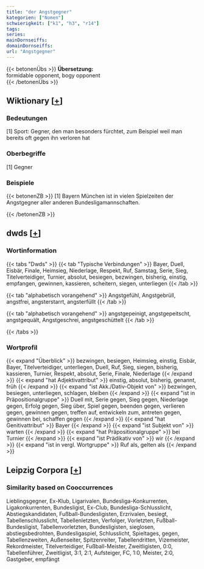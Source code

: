 ```yaml
---
title: "der Angstgegner"
kategorien: ["Nomen"]
schwierigkeit: ["k1", "h3", "r14"]
tags:
series:
mainDornseiffs:
domainDornseiffs:
url: "Angstgegner"
---
```


{{< betonenÜbs >}}
**Übersetzung:**  
formidable opponent, bogy opponent  
{{< /betonenÜbs >}}

## Wiktionary [[+](https://de.wiktionary.org/wiki/Angstgegner)]

### Bedeutungen
[1] Sport: Gegner, den man besonders fürchtet, zum Beispiel weil man bereits oft gegen ihn verloren hat  

### Oberbegriffe
[1] Gegner  

### Beispiele
{{< betonenZB >}}
[1] Bayern München ist in vielen Spielzeiten der Angstgegner aller anderen Bundesligamannschaften.  

{{< /betonenZB >}}


## dwds [[+](https://www.dwds.de/wb/Angstgegner)]

### Wortinformation
{{< tabs "Dwds" >}}
{{< tab "Typische Verbindungen" >}}
Bayer, Duell, Eisbär, Finale, Heimsieg, Niederlage, Respekt, Ruf, Samstag, Serie, Sieg, Titelverteidiger, Turnier, absolut, besiegen, bezwingen, bisherig, einstig, empfangen, gewinnen, kassieren, scheitern, siegen, unterliegen
{{< /tab >}}

{{< tab "alphabetisch vorangehend" >}}
Angstgefühl, Angstgebrüll, angstfrei, angsterstarrt, angsterfüllt
{{< /tab >}}

{{< tab "alphabetisch vorangehend" >}}
angstgepeinigt, angstgepeitscht, angstgequält, Angstgeschrei, angstgeschüttelt
{{< /tab >}}

{{< /tabs >}}

### Wortprofil
{{< expand "Überblick" >}} bezwingen, besiegen, Heimsieg, einstig, Eisbär, Bayer, Titelverteidiger, unterliegen, Duell, Ruf, Sieg, siegen, bisherig, kassieren, Turnier, Respekt, absolut, Serie, Finale, Niederlage {{< /expand >}}
{{< expand "hat Adjektivattribut" >}} einstig, absolut, bisherig, genannt, früh {{< /expand >}}
{{< expand "ist Akk./Dativ-Objekt von" >}} bezwingen, besiegen, unterliegen, schlagen, bleiben {{< /expand >}}
{{< expand "ist in Präpositionalgruppe" >}} Duell mit, Serie gegen, Sieg gegen, Niederlage gegen, Erfolg gegen, Sieg über, Spiel gegen, beenden gegen, verlieren gegen, gewinnen gegen, treffen auf, entwickeln zum, antreten gegen, gewinnen bei, schaffen gegen {{< /expand >}}
{{< expand "hat Genitivattribut" >}} Bayer {{< /expand >}}
{{< expand "ist Subjekt von" >}} warten {{< /expand >}}
{{< expand "hat Präpositionalgruppe" >}} bei Turnier {{< /expand >}}
{{< expand "ist Prädikativ von" >}} wir {{< /expand >}}
{{< expand "ist in vergl. Wortgruppe" >}} Ruf als, gelten als {{< /expand >}}

## Leipzig Corpora [[+](https://corpora.uni-leipzig.de/en/res?word=Angstgegner&corpusId=deu_newscrawl-public_2018)]


### Similarity based on Cooccurrences
Lieblingsgegner, Ex-Klub, Ligarivalen, Bundesliga-Konkurrenten, Ligakonkurrenten, Bundesligist, Ex-Club, Bundesliga-Schlusslicht, Abstiegskandidaten, Fußball-Bundesligisten, Erzrivalen, besiegt, Tabellenschlusslicht, Tabellenletzten, Verfolger, Vorletzten, Fußball-Bundesligist, Tabellenvorletzten, Bundesligisten, sieglosen, abstiegsbedrohten, Bundesligaspiel, Schlusslicht, Spieltages, gegen, Tabellenzweiten, Außenseiter, Spitzenreiter, Tabellendritten, Vizemeister, Rekordmeister, Titelverteidiger, Fußball-Meister, Zweitligisten, 0:0, Tabellenführer, Zweitligist, 3:1, 2:1, Aufsteiger, FC, 1:0, Meister, 2:0, Gastgeber, empfängt

